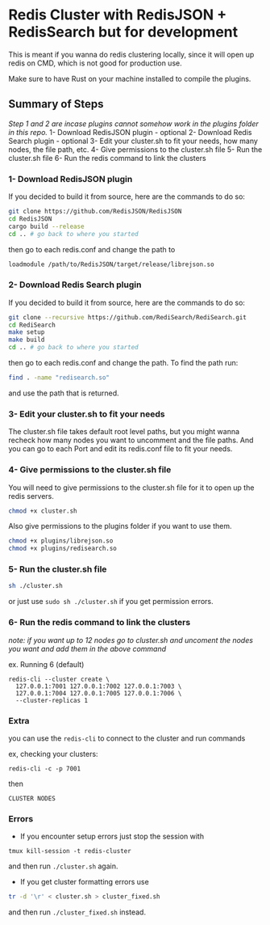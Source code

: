 # Redis Cluster with RedisJSON + RedisSearch but for development

This is meant if you wanna do redis clustering locally, since it will open up redis on CMD, which is not good for production use.

Make sure to have Rust on your machine installed to compile the plugins.

## Summary of Steps

*Step 1 and 2 are incase plugins cannot somehow work in the plugins folder in this repo.*
1- Download RedisJSON plugin - optional
2- Download Redis Search plugin - optional
3- Edit your cluster.sh to fit your needs, how many nodes, the file path, etc.
4- Give permissions to the cluster.sh file
5- Run the cluster.sh file
6- Run the redis command to link the clusters

### 1- Download RedisJSON plugin
If you decided to build it from source, here are the commands to do so:
```bash
git clone https://github.com/RedisJSON/RedisJSON
cd RedisJSON
cargo build --release
cd .. # go back to where you started
```

then go to each redis.conf and change the path to 
```bash
loadmodule /path/to/RedisJSON/target/release/librejson.so
```

### 2- Download Redis Search plugin
If you decided to build it from source, here are the commands to do so:
```bash
git clone --recursive https://github.com/RediSearch/RediSearch.git
cd RediSearch
make setup
make build
cd .. # go back to where you started
```

then go to each redis.conf and change the path. To find the path run:
```bash
find . -name "redisearch.so"
```

and use the path that is returned.

### 3- Edit your cluster.sh to fit your needs

The cluster.sh file takes default root level paths, but you might wanna recheck how many nodes you want to uncomment and the file paths. And you can go to each Port and edit its redis.conf file to fit your needs.

### 4- Give permissions to the cluster.sh file

You will need to give permissions to the cluster.sh file for it to open up the redis servers.

```bash
chmod +x cluster.sh
```

Also give permissions to the plugins folder if you want to use them.
```bash
chmod +x plugins/librejson.so
chmod +x plugins/redisearch.so
```
### 5- Run the cluster.sh file

```bash
sh ./cluster.sh
```

or just use `sudo sh ./cluster.sh` if you get permission errors.

### 6- Run the redis command to link the clusters

_note: if you want up to 12 nodes go to cluster.sh and uncoment the nodes you want and add them in the above command_

ex. Running 6 (default)

```console
redis-cli --cluster create \
  127.0.0.1:7001 127.0.0.1:7002 127.0.0.1:7003 \
  127.0.0.1:7004 127.0.0.1:7005 127.0.0.1:7006 \
  --cluster-replicas 1
```

### Extra

you can use the `redis-cli` to connect to the cluster and run commands

ex, checking your clusters:

```console
redis-cli -c -p 7001
```
then
```
CLUSTER NODES
```

### Errors

- If you encounter setup errors just stop the session with

```
tmux kill-session -t redis-cluster
```

and then run `./cluster.sh` again.

- If you get cluster formatting errors use
```bash
tr -d '\r' < cluster.sh > cluster_fixed.sh
```

and then run `./cluster_fixed.sh` instead.